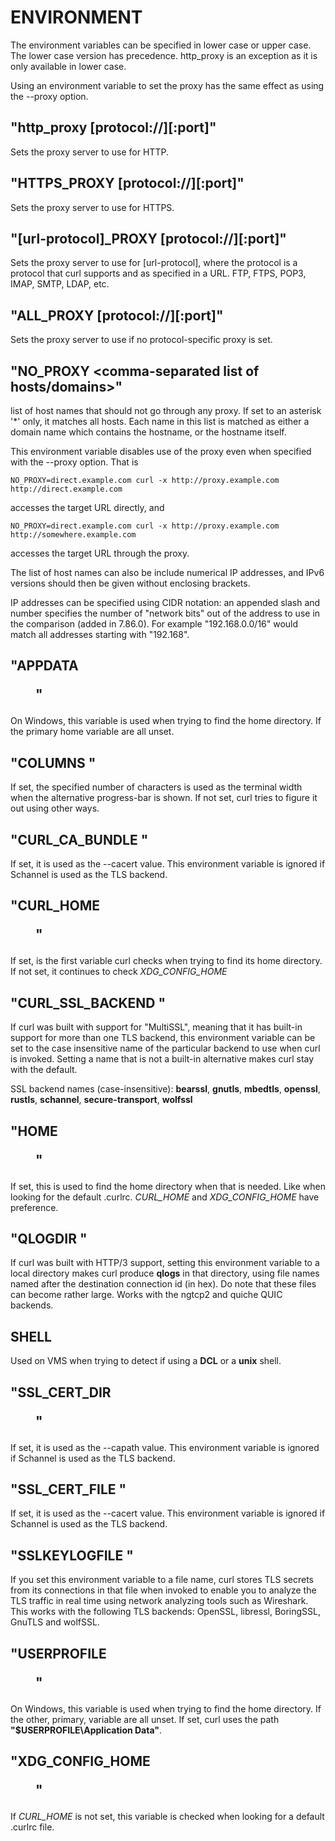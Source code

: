 <!-- Copyright (C) Daniel Stenberg, <daniel@haxx.se>, et al. -->
<!-- SPDX-License-Identifier: curl -->
# ENVIRONMENT
The environment variables can be specified in lower case or upper case. The
lower case version has precedence. http_proxy is an exception as it is only
available in lower case.

Using an environment variable to set the proxy has the same effect as using
the --proxy option.

## "http_proxy [protocol://]<host>[:port]"
Sets the proxy server to use for HTTP.

## "HTTPS_PROXY [protocol://]<host>[:port]"
Sets the proxy server to use for HTTPS.

## "[url-protocol]_PROXY [protocol://]<host>[:port]"
Sets the proxy server to use for [url-protocol], where the protocol is a
protocol that curl supports and as specified in a URL. FTP, FTPS, POP3, IMAP,
SMTP, LDAP, etc.

## "ALL_PROXY [protocol://]<host>[:port]"
Sets the proxy server to use if no protocol-specific proxy is set.

## "NO_PROXY <comma-separated list of hosts/domains>"
list of host names that should not go through any proxy. If set to an asterisk
'*' only, it matches all hosts. Each name in this list is matched as either
a domain name which contains the hostname, or the hostname itself.

This environment variable disables use of the proxy even when specified with
the --proxy option. That is

    NO_PROXY=direct.example.com curl -x http://proxy.example.com
    http://direct.example.com

accesses the target URL directly, and

    NO_PROXY=direct.example.com curl -x http://proxy.example.com
    http://somewhere.example.com

accesses the target URL through the proxy.

The list of host names can also be include numerical IP addresses, and IPv6
versions should then be given without enclosing brackets.

IP addresses can be specified using CIDR notation: an appended slash and
number specifies the number of "network bits" out of the address to use in the
comparison (added in 7.86.0). For example "192.168.0.0/16" would match all
addresses starting with "192.168".
## "APPDATA <dir>"
On Windows, this variable is used when trying to find the home directory. If
the primary home variable are all unset.
## "COLUMNS <terminal width>"
If set, the specified number of characters is used as the terminal width when
the alternative progress-bar is shown. If not set, curl tries to figure it out
using other ways.
## "CURL_CA_BUNDLE <file>"
If set, it is used as the --cacert value. This environment variable is ignored
if Schannel is used as the TLS backend.
## "CURL_HOME <dir>"
If set, is the first variable curl checks when trying to find its home
directory. If not set, it continues to check *XDG_CONFIG_HOME*
## "CURL_SSL_BACKEND <TLS backend>"
If curl was built with support for "MultiSSL", meaning that it has built-in
support for more than one TLS backend, this environment variable can be set to
the case insensitive name of the particular backend to use when curl is
invoked. Setting a name that is not a built-in alternative makes curl stay
with the default.

SSL backend names (case-insensitive): **bearssl**, **gnutls**, **mbedtls**,
**openssl**, **rustls**, **schannel**, **secure-transport**, **wolfssl**
## "HOME <dir>"
If set, this is used to find the home directory when that is needed. Like when
looking for the default .curlrc. *CURL_HOME* and *XDG_CONFIG_HOME*
have preference.
## "QLOGDIR <directory name>"
If curl was built with HTTP/3 support, setting this environment variable to a
local directory makes curl produce **qlogs** in that directory, using file
names named after the destination connection id (in hex). Do note that these
files can become rather large. Works with the ngtcp2 and quiche QUIC backends.
## SHELL
Used on VMS when trying to detect if using a **DCL** or a **unix** shell.
## "SSL_CERT_DIR <dir>"
If set, it is used as the --capath value. This environment variable is ignored
if Schannel is used as the TLS backend.
## "SSL_CERT_FILE <path>"
If set, it is used as the --cacert value. This environment variable is ignored
if Schannel is used as the TLS backend.
## "SSLKEYLOGFILE <file name>"
If you set this environment variable to a file name, curl stores TLS secrets
from its connections in that file when invoked to enable you to analyze the
TLS traffic in real time using network analyzing tools such as Wireshark. This
works with the following TLS backends: OpenSSL, libressl, BoringSSL, GnuTLS
and wolfSSL.

## "USERPROFILE <dir>"
On Windows, this variable is used when trying to find the home directory. If
the other, primary, variable are all unset. If set, curl uses the path
**"$USERPROFILE\Application Data"**.

## "XDG_CONFIG_HOME <dir>"
If *CURL_HOME* is not set, this variable is checked when looking for a
default .curlrc file.
